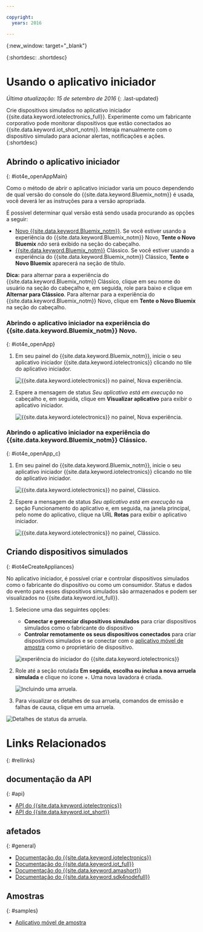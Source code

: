 ```yaml
---

copyright:
  years: 2016

---
```


{:new_window: target="\_blank"}

{:shortdesc: .shortdesc}


# Usando o aplicativo iniciador
*Última atualização: 15 de setembro de 2016*
{: .last-updated}

Crie dispositivos simulados no aplicativo iniciador {{site.data.keyword.iotelectronics_full}}. Experimente como um fabricante corporativo pode monitorar dispositivos que estão conectados ao
{{site.data.keyword.iot_short_notm}}. Interaja manualmente com o dispositivo simulado para acionar alertas, notificações e ações.
{:shortdesc}


## Abrindo o aplicativo iniciador
{: #iot4e_openAppMain}

Como o método de abrir o aplicativo iniciador varia um pouco dependendo de qual versão do console do {{site.data.keyword.Bluemix_notm}} é usada, você deverá ler as instruções para a versão
apropriada.

É possível determinar qual versão está sendo usada procurando as opções a seguir:
  - [Novo {{site.data.keyword.Bluemix_notm}}](#iot4e_openApp). Se você estiver usando a experiência do {{site.data.keyword.Bluemix_notm}} Novo, **Tente
o Novo Bluemix** *não* será exibido na seção do cabeçalho.
  - [{{site.data.keyword.Bluemix_notm}}](#iot4e_openApp_c) Clássico. Se você estiver usando a experiência do {{site.data.keyword.Bluemix_notm}} Clássico,
**Tente o Novo Bluemix** aparecerá na seção de título.  

**Dica:** para alternar para a experiência do {{site.data.keyword.Bluemix_notm}} Clássico, clique em seu nome do usuário na seção do cabeçalho e, em seguida, role para baixo e
clique em **Alternar para Clássico**. Para alternar para a experiência do {{site.data.keyword.Bluemix_notm}} Novo, clique em **Tente o Novo Bluemix** na seção do
cabeçalho.

### Abrindo o aplicativo iniciador na experiência do {{site.data.keyword.Bluemix_notm}} Novo.
{: #iot4e_openApp}
1. Em seu painel do {{site.data.keyword.Bluemix_notm}}, inicie o seu aplicativo iniciador {{site.data.keyword.iotelectronics}} clicando no tile do aplicativo iniciador.

    ![{{site.data.keyword.iotelectronics}} no painel, Nova
experiência.](images/IoT4E_bm_dashboard.png "{{site.data.keyword.iotelectronics}} in the dashboard, New Experience")

2. Espere a mensagem de status *Seu aplicativo está em execução* no cabeçalho e, em seguida, clique em **Visualizar aplicativo** para exibir o aplicativo iniciador.  

    ![{{site.data.keyword.iotelectronics}} no painel, Nova
experiência.](images/IoT4E_view_app.png "{{site.data.keyword.iotelectronics}} in the dashboard, New Experience")

### Abrindo o aplicativo iniciador na experiência do {{site.data.keyword.Bluemix_notm}} Clássico.
{: #iot4e_openApp_c}

1. Em seu painel do {{site.data.keyword.Bluemix_notm}}, inicie o seu aplicativo iniciador {{site.data.keyword.iotelectronics}} clicando no tile do aplicativo iniciador.

    ![{{site.data.keyword.iotelectronics}} no painel, Clássico.](images/IoT4E_bm_dashboard_c.png "{{site.data.keyword.iotelectronics}} in the dashboard, Classic")

2. Espere a mensagem de status *Seu aplicativo está em execução* na seção Funcionamento do aplicativo e, em seguida, na janela principal, pelo nome do aplicativo, clique na URL
**Rotas** para exibir o aplicativo iniciador.  

    ![{{site.data.keyword.iotelectronics}} no painel, Clássico.](images/IoT4E_view_app_c.png "{{site.data.keyword.iotelectronics}} in the dashboard")

## Criando dispositivos simulados
{: #iot4eCreateAppliances}

No aplicativo iniciador, é possível criar e controlar dispositivos simulados como o fabricante do dispositivo ou como um consumidor. Status e dados do evento para esses dispositivos simulados são
armazenados e podem ser visualizados no {{site.data.keyword.iot_full}}.

1. Selecione
uma das seguintes opções:
    - **Conectar e gerenciar dispositivos simulados** para criar dispositivos simulados como o fabricante do dispositivo
    - **Controlar remotamente os seus dispositivos conectados** para criar dispositivos simulados e se conectar com o [aplicativo móvel
de amostra](iotelectronics_config_mobile.html) como o proprietário de dispositivo.

    ![ experiência do iniciador do {{site.data.keyword.iotelectronics}}](images/IoT4E_remotely_option.png "{{site.data.keyword.iotelectronics}} starter experience")

2. Role até a seção rotulada **Em seguida, escolha ou inclua a nova arruela simulada** e clique no ícone +. Uma nova lavadora é criada.

    ![Incluindo uma arruela.](images/IoT4E_add_washer.png "Adding a washer")

3. Para visualizar os detalhes de sua arruela, comandos de emissão e falhas de causa, clique em uma arruela.

  ![Detalhes de status da arruela.](images/IoT4E_washer_control.png "Washer status details")


# Links Relacionados
{: #rellinks}

## documentação da API
{: #api}
* [API do {{site.data.keyword.iotelectronics}}](http://ibmiotforelectronics.mybluemix.net/public/iot4eregistrationapi.html)
* [API do {{site.data.keyword.iot_short}}](https://developer.ibm.com/iotfoundation/recipes/api-documentation/)


## afetados
{: #general}

* [Documentação do {{site.data.keyword.iotelectronics}}](iotelectronics_overview.html)
* [Documentação do {{site.data.keyword.iot_full}}](https://new-console.ng.bluemix.net/docs/services/IoT/index.html)
*  [Documentação do {{site.data.keyword.amashort}}](https://new-console.ng.bluemix.net/docs/services/mobileaccess/overview.html)
* [Documentação do {{site.data.keyword.sdk4nodefull}}](https://new-console.ng.bluemix.net/docs/runtimes/nodejs/index.html#nodejs_runtime)

## Amostras
{: #samples}
* [Aplicativo móvel de
amostra](https://new-console.ng.bluemix.net/docs/starters/IotElectronics/iotelectronics_config_mobile.html)
